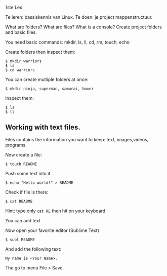 1ste Les


Te leren: bassiskennis van Linux.
Te doen: je project mappenstructuur.


What are folders? What are files? What is a console? 
Create project folders and basic files.

You need basic commands: mkdir, ls, ll, cd, rm, touch, echo


Create folders then inspect them:

```
$ mkdir warriors
$ ls
$ cd warriors
```

You can create multiple folders at once:

```
$ mkdir ninja, superman, samurai, boxer
```

Inspect them:

```
$ ls
$ ll
```


## Working with text files.

Files contains the information you want to keep: text, images,videos, programs.


Now create a file:

```
$ touch README
```

Push some text into it
```
$ echo "Hello world!" > README
```

Check if file is there:
```
$ cat README
```

Hint: type only `cat RE` then hit <TAB> on your keyboard. 

You can add text

Now open your favorite editor (Sublime Text)
```
$ subl README
```

And add the following text:

```
My name is <Your Name>.
```

The go to menu File > Save.


